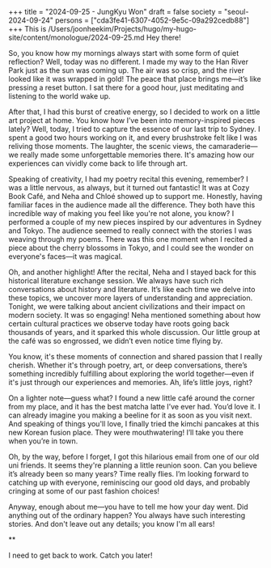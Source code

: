 +++
title = "2024-09-25 - JungKyu Won"
draft = false
society = "seoul-2024-09-24"
persons = ["cda3fe41-6307-4052-9e5c-09a292cedb88"]
+++
This is /Users/joonheekim/Projects/hugo/my-hugo-site/content/monologue/2024-09-25.md
Hey there!

So, you know how my mornings always start with some form of quiet reflection? Well, today was no different. I made my way to the Han River Park just as the sun was coming up. The air was so crisp, and the river looked like it was wrapped in gold! The peace that place brings me—it’s like pressing a reset button. I sat there for a good hour, just meditating and listening to the world wake up.

After that, I had this burst of creative energy, so I decided to work on a little art project at home. You know how I’ve been into memory-inspired pieces lately? Well, today, I tried to capture the essence of our last trip to Sydney. I spent a good two hours working on it, and every brushstroke felt like I was reliving those moments. The laughter, the scenic views, the camaraderie—we really made some unforgettable memories there. It's amazing how our experiences can vividly come back to life through art.

Speaking of creativity, I had my poetry recital this evening, remember? I was a little nervous, as always, but it turned out fantastic! It was at Cozy Book Café, and Neha and Chloé showed up to support me. Honestly, having familiar faces in the audience made all the difference. They both have this incredible way of making you feel like you're not alone, you know? I performed a couple of my new pieces inspired by our adventures in Sydney and Tokyo. The audience seemed to really connect with the stories I was weaving through my poems. There was this one moment when I recited a piece about the cherry blossoms in Tokyo, and I could see the wonder on everyone's faces—it was magical.

Oh, and another highlight! After the recital, Neha and I stayed back for this historical literature exchange session. We always have such rich conversations about history and literature. It’s like each time we delve into these topics, we uncover more layers of understanding and appreciation. Tonight, we were talking about ancient civilizations and their impact on modern society. It was so engaging! Neha mentioned something about how certain cultural practices we observe today have roots going back thousands of years, and it sparked this whole discussion. Our little group at the café was so engrossed, we didn’t even notice time flying by. 

You know, it's these moments of connection and shared passion that I really cherish. Whether it's through poetry, art, or deep conversations, there’s something incredibly fulfilling about exploring the world together—even if it's just through our experiences and memories. Ah, life’s little joys, right?

On a lighter note—guess what? I found a new little café around the corner from my place, and it has the best matcha latte I’ve ever had. You’d love it. I can already imagine you making a beeline for it as soon as you visit next. And speaking of things you'll love, I finally tried the kimchi pancakes at this new Korean fusion place. They were mouthwatering! I’ll take you there when you’re in town. 

Oh, by the way, before I forget, I got this hilarious email from one of our old uni friends. It seems they're planning a little reunion soon. Can you believe it’s already been so many years? Time really flies. I’m looking forward to catching up with everyone, reminiscing our good old days, and probably cringing at some of our past fashion choices! 

Anyway, enough about me—you have to tell me how your day went. Did anything out of the ordinary happen? You always have such interesting stories. And don't leave out any details; you know I'm all ears!

**

I need to get back to work. Catch you later!
